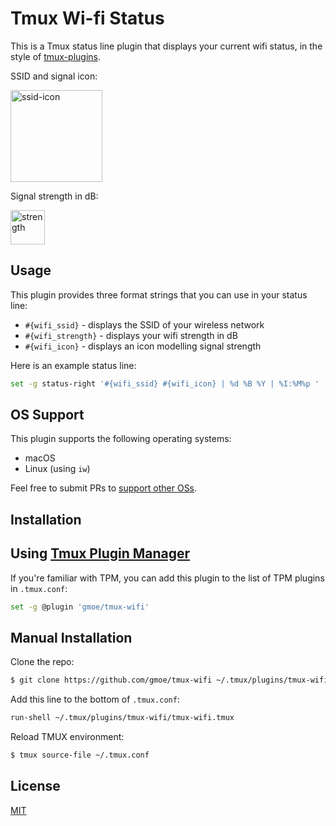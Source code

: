 # Tmux Wi-fi Status

This is a Tmux status line plugin that displays your current wifi status, in
the style of [tmux-plugins](https://github.com/tmux-plugins).

SSID and signal icon:

<img
  width="147"
  alt="ssid-icon"
  src="https://user-images.githubusercontent.com/7128551/52537064-2bffc600-2d5a-11e9-9c9a-881f0a74ae78.png">

Signal strength in dB:

<img
  width="55"
  alt="strength"
  src="https://user-images.githubusercontent.com/7128551/52537065-31f5a700-2d5a-11e9-92d0-56fc8ac40dca.png">

## Usage

This plugin provides three format strings that you can use in your status line:
- `#{wifi_ssid}` - displays the SSID of your wireless network
- `#{wifi_strength}` - displays your wifi strength in dB
- `#{wifi_icon}` - displays an icon modelling signal strength

Here is an example status line:

```sh
set -g status-right '#{wifi_ssid} #{wifi_icon} | %d %B %Y | %I:%M%p '
```

## OS Support

This plugin supports the following operating systems:

* macOS
* Linux (using `iw`)

Feel free to submit PRs to [support other OSs](CONTRIBUTERS.md).

## Installation

## Using [Tmux Plugin Manager](https://github.com/tmux-plugins/tpm)

If you're familiar with TPM, you can add this plugin to the list of TPM plugins
in `.tmux.conf`:

```sh
set -g @plugin 'gmoe/tmux-wifi'
```

## Manual Installation

Clone the repo:

```sh
$ git clone https://github.com/gmoe/tmux-wifi ~/.tmux/plugins/tmux-wifi
```

Add this line to the bottom of `.tmux.conf`:

```sh
run-shell ~/.tmux/plugins/tmux-wifi/tmux-wifi.tmux
```

Reload TMUX environment:

```sh
$ tmux source-file ~/.tmux.conf
```

## License

[MIT](LICENSE.md)
